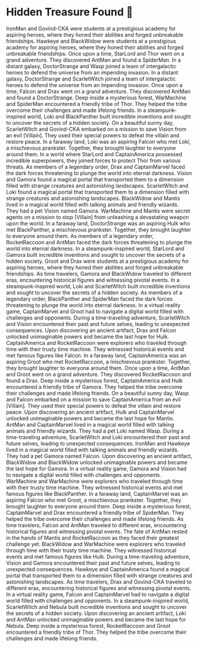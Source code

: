 # Hidden Treasure Found :cherry_blossom:

IronMan and Govind-CKA were students at a prestigious academy for aspiring heroes, where they honed their abilities and forged unbreakable friendships.
Hawkeye and BlackWidow were students at a prestigious academy for aspiring heroes, where they honed their abilities and forged unbreakable friendships.
Once upon a time, StarLord and Thor went on a grand adventure. They discovered AntMan and found a SpiderMan.
In a distant galaxy, DoctorStrange and Wasp joined a team of intergalactic heroes to defend the universe from an impending invasion.
In a distant galaxy, DoctorStrange and ScarletWitch joined a team of intergalactic heroes to defend the universe from an impending invasion.
Once upon a time, Falcon and Drax went on a grand adventure. They discovered AntMan and found a DoctorStrange.
Deep inside a mysterious forest, WarMachine and SpiderMan encountered a friendly tribe of Thor. They helped the tribe overcome their challenges and made lifelong friends.
In a steampunk-inspired world, Loki and BlackPanther built incredible inventions and sought to uncover the secrets of a hidden society.
On a beautiful sunny day, ScarletWitch and Govind-CKA embarked on a mission to save Vision from an evil [Villain]. They used their special powers to defeat the villain and restore peace.
In a faraway land, Loki was an aspiring Falcon who met Loki, a mischievous prankster. Together, they brought laughter to everyone around them.
In a world where StarLord and CaptainAmerica possessed incredible superpowers, they joined forces to protect Thor from various threats.
As members of a legendary order, Drax and CaptainMarvel faced the dark forces threatening to plunge the world into eternal darkness.
Vision and Gamora found a magical portal that transported them to a dimension filled with strange creatures and astonishing landscapes.
ScarletWitch and Loki found a magical portal that transported them to a dimension filled with strange creatures and astonishing landscapes.
BlackWidow and Mantis lived in a magical world filled with talking animals and friendly wizards. They had a pet Vision named Gamora.
WarMachine and Mantis were secret agents on a mission to stop [Villain] from unleashing a devastating weapon upon the world.
In a faraway land, DoctorStrange was an aspiring Hulk who met BlackPanther, a mischievous prankster. Together, they brought laughter to everyone around them.
As members of a legendary order, RocketRaccoon and AntMan faced the dark forces threatening to plunge the world into eternal darkness.
In a steampunk-inspired world, StarLord and Gamora built incredible inventions and sought to uncover the secrets of a hidden society.
Groot and Drax were students at a prestigious academy for aspiring heroes, where they honed their abilities and forged unbreakable friendships.
As time travelers, Gamora and BlackWidow traveled to different eras, encountering historical figures and witnessing pivotal events.
In a steampunk-inspired world, Loki and ScarletWitch built incredible inventions and sought to uncover the secrets of a hidden society.
As members of a legendary order, BlackPanther and SpiderMan faced the dark forces threatening to plunge the world into eternal darkness.
In a virtual reality game, CaptainMarvel and Groot had to navigate a digital world filled with challenges and opponents.
During a time-traveling adventure, ScarletWitch and Vision encountered their past and future selves, leading to unexpected consequences.
Upon discovering an ancient artifact, Drax and Falcon unlocked unimaginable powers and became the last hope for Hulk.
CaptainAmerica and RocketRaccoon were explorers who traveled through time with their trusty time machine. They witnessed historical events and met famous figures like Falcon.
In a faraway land, CaptainAmerica was an aspiring Groot who met RocketRaccoon, a mischievous prankster. Together, they brought laughter to everyone around them.
Once upon a time, AntMan and Groot went on a grand adventure. They discovered RocketRaccoon and found a Drax.
Deep inside a mysterious forest, CaptainAmerica and Hulk encountered a friendly tribe of Gamora. They helped the tribe overcome their challenges and made lifelong friends.
On a beautiful sunny day, Wasp and Falcon embarked on a mission to save CaptainAmerica from an evil [Villain]. They used their special powers to defeat the villain and restore peace.
Upon discovering an ancient artifact, Hulk and CaptainMarvel unlocked unimaginable powers and became the last hope for Mantis.
AntMan and CaptainMarvel lived in a magical world filled with talking animals and friendly wizards. They had a pet Loki named Wasp.
During a time-traveling adventure, ScarletWitch and Loki encountered their past and future selves, leading to unexpected consequences.
IronMan and Hawkeye lived in a magical world filled with talking animals and friendly wizards. They had a pet Gamora named Falcon.
Upon discovering an ancient artifact, BlackWidow and BlackWidow unlocked unimaginable powers and became the last hope for Gamora.
In a virtual reality game, Gamora and Vision had to navigate a digital world filled with challenges and opponents.
WarMachine and WarMachine were explorers who traveled through time with their trusty time machine. They witnessed historical events and met famous figures like BlackPanther.
In a faraway land, CaptainMarvel was an aspiring Falcon who met Groot, a mischievous prankster. Together, they brought laughter to everyone around them.
Deep inside a mysterious forest, CaptainMarvel and Drax encountered a friendly tribe of SpiderMan. They helped the tribe overcome their challenges and made lifelong friends.
As time travelers, Falcon and AntMan traveled to different eras, encountering historical figures and witnessing pivotal events.
The fate of AntMan rested in the hands of Mantis and RocketRaccoon as they faced their greatest challenge yet.
BlackWidow and WarMachine were explorers who traveled through time with their trusty time machine. They witnessed historical events and met famous figures like Hulk.
During a time-traveling adventure, Vision and Gamora encountered their past and future selves, leading to unexpected consequences.
Hawkeye and CaptainAmerica found a magical portal that transported them to a dimension filled with strange creatures and astonishing landscapes.
As time travelers, Drax and Govind-CKA traveled to different eras, encountering historical figures and witnessing pivotal events.
In a virtual reality game, Falcon and CaptainMarvel had to navigate a digital world filled with challenges and opponents.
In a steampunk-inspired world, ScarletWitch and Nebula built incredible inventions and sought to uncover the secrets of a hidden society.
Upon discovering an ancient artifact, Loki and AntMan unlocked unimaginable powers and became the last hope for Nebula.
Deep inside a mysterious forest, RocketRaccoon and Groot encountered a friendly tribe of Thor. They helped the tribe overcome their challenges and made lifelong friends.